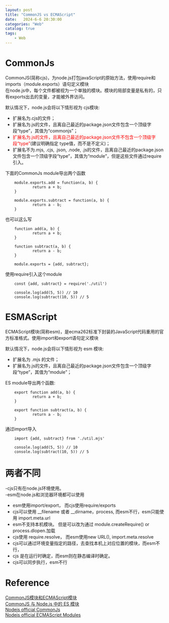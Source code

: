 ```yaml
---                
layout: post                
title: "CommonJS vs ECMAScript"                
date:   2024-6-6 20:30:00                 
categories: "Web"                
catalog: true                
tags:                 
    - Web                
---      
```


# CommonJs
CommonJS(简称cjs)，为node.js打包javaScript的原始方法，使用require和imports（module.exports）语句定义模块  
在node.js中，每个文件都被视为一个单独的模块。模块的局部变量是私有的，只有exports出去的变量，才能被外界访问。  

默认情况下，node.js会将以下情形视为 cjs模块:  

+ 扩展名为.cjs的文件；
+ 扩展名为.js的文件，且离自己最近的package.json文件包含一个顶级字段“type”，其值为“commonjs”；
+ <font color="red">扩展名为.js的文件，且离自己最近的package.json文件不包含一个顶级字段“type”</font>(建议明确指定 type值，而不是不定义)；
+ 扩展名不为.mjs, .cjs, .json, .node, .js的文件，且离自己最近的package.json文件包含一个顶级字段“type”，其值为“module”，但是这些文件通过require引入。  

下面的CommonJs module导出两个函数

        module.exports.add = function(a, b) {
                return a + b;
        } 

        module.exports.subtract = function(a, b) {
                return a - b;
        }

也可以这么写

        function add(a, b) {
                return a + b;
        }

        function subtract(a, b) {
                return a - b;
        }
        
        module.exports = {add, subtract}; 

使用require引入这个module

        const {add, subtract} = require('./util')

        console.log(add(5, 5)) // 10
        console.log(subtract(10, 5)) // 5

# ESMAScript
ECMAScript模块(简称esm)，是ecma262标准下封装的JavaScript代码重用的官方标准格式。使用import和export语句定义模块  

默认情况下，node.js会将以下情形视为 esm 模块:

+ 扩展名为 .mjs 的文件；
+ 扩展名为.js的文件，且离自己最近的package.json文件包含一个顶级字段“type”，其值为“module”；

ES module导出两个函数:

        export function add(a, b) {
                return a + b;
        }

        export function subtract(a, b) {
                return a - b;
        }

通过import导入  

        import {add, subtract} from './util.mjs'

        console.log(add(5, 5)) // 10
        console.log(subtract(10, 5)) // 5

# 两者不同
-cjs只有在node.js环境使用。  
-esm在node.js和浏览器环境都可以使用  

+ esm使用import/export， 而cjs使用require/exports
+ cjs可以使用 __filename 或者 __dirname，process, 而esm不行，esm只能使用 import.meta.url
+ esm不支持本机模块。 但是可以改为通过 module.createRequire() or process.dlopen.加载
+ cjs使用 require.resolve， 而esm使用new URL(), import.meta.resolve
+ cjs可以通过环境变量指定的路径，去查找本机上对应位置的模块，而esm不行，
+ cjs 是在运行时确定，而esm则在静态编译时确定。
+ cjs可以同步执行，esm不行

# Reference
[CommonJS模块和ECMAScript模块](https://www.cnblogs.com/withheart/p/17861005.html)  
[CommonJS 与 Node.js 中的 ES 模块](https://blog.logrocket.com/commonjs-vs-es-modules-node-js/)  
[Nodejs official CommonJs](https://nodejs.org/api/modules.html)  
[Nodejs official ECMAScript Modules](https://nodejs.org/api/esm.html)  